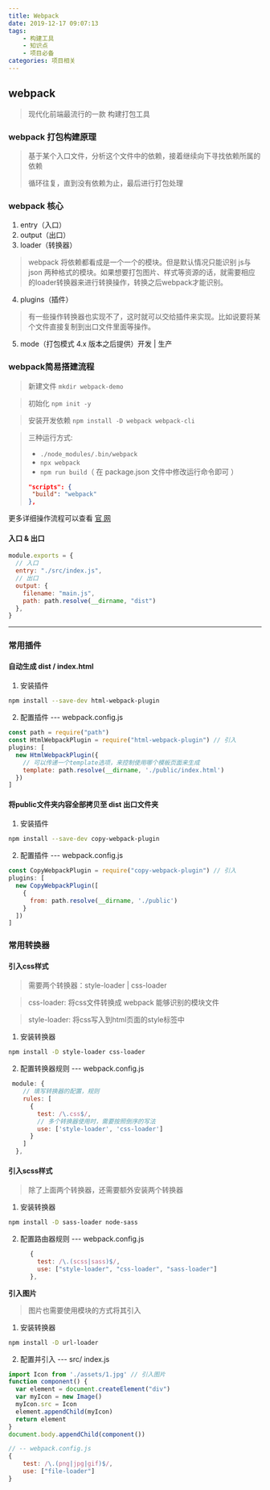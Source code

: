 ```yaml
---
title: Webpack
date: 2019-12-17 09:07:13
tags:
	- 构建工具
	- 知识点
	- 项目必备
categories: 项目相关
---
```


## webpack

> 现代化前端最流行的一款 构建打包工具

### webpack 打包构建原理

> 基于某个入口文件，分析这个文件中的依赖，接着继续向下寻找依赖所属的依赖
>
> 循环往复，直到没有依赖为止，最后进行打包处理

### webpack 核心

1. entry（入口）
2. output（出口）
3. loader（转换器）

>  webpack 将依赖都看成是一个一个的模块。但是默认情况只能识别 js与json 两种格式的模块。如果想要打包图片、样式等资源的话，就需要相应的loader转换器来进行转换操作，转换之后webpack才能识别。

4. plugins（插件）

> 有一些操作转换器也实现不了，这时就可以交给插件来实现。比如说要将某个文件直接复制到出口文件里面等操作。

5. mode（打包模式 4.x 版本之后提供）开发 | 生产

### webpack简易搭建流程

> 新建文件  `mkdir webpack-demo`

> 初始化  `npm init -y`

> 安装开发依赖  `npm install -D webpack webpack-cli`

> 三种运行方式:
>
> - `./node_modules/.bin/webpack`
> - `npx webpack`
> - `npm run build`（ 在 package.json 文件中修改运行命令即可 ）
>
> ```json
> "scripts": {
>  "build": "webpack"
> },
> ```

更多详细操作流程可以查看 [官 网](https://www.webpackjs.com/guides/installation/ )

#### 入口 & 出口

```js
module.exports = {
  // 入口
  entry: "./src/index.js",
  // 出口
  output: {
    filename: "main.js",
    path: path.resolve(__dirname, "dist")
  },
}
```

------

### 常用插件

#### 自动生成 dist /  index.html

1. 安装插件

```bash
npm install --save-dev html-webpack-plugin
```

2. 配置插件 --- webpack.config.js

```js
const path = require("path")
const HtmlWebpackPlugin = require("html-webpack-plugin") // 引入
plugins: [
  new HtmlWebpackPlugin({
    // 可以传递一个template选项，来控制使用哪个模板页面来生成
    template: path.resolve(__dirname, './public/index.html')
  })
]
```

#### 将public文件夹内容全部拷贝至 dist 出口文件夹

1. 安装插件

```bash
npm install --save-dev copy-webpack-plugin
```

2. 配置插件 ---  webpack.config.js

```js
const CopyWebpackPlugin = require("copy-webpack-plugin") // 引入
plugins: [
  new CopyWebpackPlugin([
    {
      from: path.resolve(__dirname, './public')
    }
  ])
]
```

### 常用转换器

#### 引入css样式

> 需要两个转换器：style-loader | css-loader

> css-loader: 将css文件转换成 webpack 能够识别的模块文件

> style-loader: 将css写入到html页面的style标签中

1. 安装转换器

```bash
npm install -D style-loader css-loader
```

2. 配置转换器规则  ---  webpack.config.js

```js
 module: {
    // 填写转换器的配置，规则
    rules: [
      {
        test: /\.css$/,
        // 多个转换器使用时，需要按照倒序的写法
        use: ['style-loader', 'css-loader']
      }
    ]
  },
```

#### 引入scss样式

> 除了上面两个转换器，还需要额外安装两个转换器

1. 安装转换器

```bash
npm install -D sass-loader node-sass
```

2. 配置路由器规则   ---   webpack.config.js

```js
      {
        test: /\.(scss|sass)$/,
        use: ["style-loader", "css-loader", "sass-loader"]
      },
```

**引入图片**

> 图片也需要使用模块的方式将其引入

1. 安装转换器

```bash
npm install -D url-loader
```

2. 配置并引入   ---   src/ index.js

```js
import Icon from './assets/1.jpg' // 引入图片
function component() {
  var element = document.createElement("div")
  var myIcon = new Image()
  myIcon.src = Icon
  element.appendChild(myIcon)
  return element
}
document.body.appendChild(component())
```

```js
// -- webpack.config.js
{
    test: /\.(png|jpg|gif)$/,
    use: ["file-loader"]
}
```